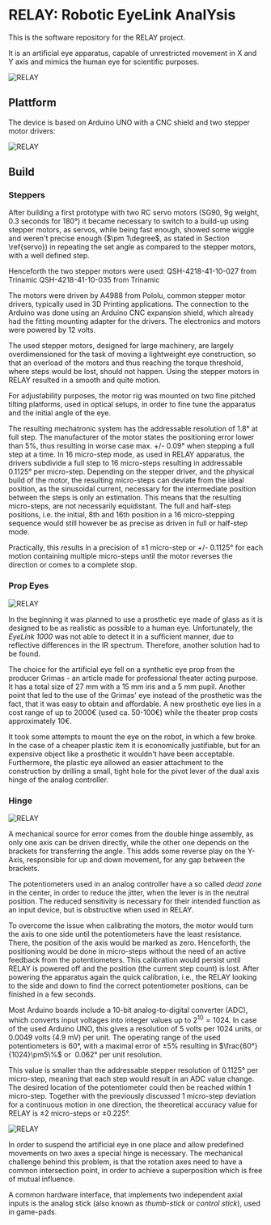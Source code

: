 # RELAY: Robotic EyeLink AnalYsis

This is the software repository for the RELAY project. 


It is an artificial eye apparatus, capable of unrestricted movement in X and Y axis and mimics the human eye for scientific purposes.

![RELAY](pictures/front.jpg)
## Plattform

The device is based on Arduino UNO with a CNC shield and two stepper motor drivers:

![RELAY](pictures/side_back.JPG)

## Build

### Steppers
After building a first prototype with two RC servo motors (SG90, 9g weight, 0.3 seconds for 180°) it became necessary to switch to a build-up using stepper motors, as servos, while being fast enough, showed some wiggle and weren't precise enough ($\pm 1\degree$, as stated in Section \ref{servo}) in repeating the set angle as compared to the stepper motors, with a well defined step.

Henceforth the two stepper motors were used:
QSH-4218-41-10-027 from Trinamic
QSH-4218-41-10-035 from Trinamic

The motors were driven by A4988 from Pololu, common stepper motor drivers, typically used in 3D Printing applications. The connection to the Arduino was done using an Arduino CNC expansion shield, which already had the fitting mounting adapter for the drivers. The electronics and motors were powered by 12 volts.

The used stepper motors, designed for large machinery, are largely overdimensioned for the task of moving a lightweight eye construction, so that an overload of the motors and thus reaching the torque threshold, where steps would be lost, should not happen. Using the stepper motors in RELAY resulted in a smooth and quite motion.

For adjustability purposes, the motor rig was mounted on two fine pitched tilting platforms, used in optical setups, in order to fine tune the apparatus and the initial angle of the eye.

The resulting mechatronic system has the addressable resolution of 1.8° at full step. The manufacturer of the motor states the positioning error lower than 5%, thus resulting in worse case max. +/- 0.09° when stepping a full step at a time. In 16 micro-step mode, as used in RELAY apparatus, the drivers subdivide a full step to 16 micro-steps resulting in addressable 0.1125° per micro-step. Depending on the stepper driver, and the physical build of the motor, the resulting micro-steps can deviate from the ideal position, as the sinusoidal current, necessary for the intermediate position between the steps is only an estimation. This means that the resulting micro-steps, are not necessarily equidistant. The full and half-step positions, i.e. the initial, 8th and 16th position in a 16 micro-stepping sequence would still however be as precise as driven in full or half-step mode.

Practically, this results in a precision of $\pm1$ micro-step or +/- 0.1125° for each motion containing multiple micro-steps until the motor reverses the direction or comes to a complete stop. 

### Prop Eyes
![RELAY](pictures/augen_props.JPG)

In the beginning it was planned to use a prosthetic eye made of glass as it is designed to be as realistic as possible to a human eye. Unfortunately, the *EyeLink 1000* was not able to detect it in a sufficient manner, due to reflective differences in the IR spectrum. Therefore, another solution had to be found. 

The choice for the artificial eye fell on a synthetic eye prop from the producer Grimas - an article made for professional theater acting purpose. It has a total size of 27 mm  with a 15 mm iris and a 5 mm pupil. Another point that led to the use of the Grimas' eye instead of the prosthetic was the fact, that it was easy to obtain and affordable. A new prosthetic eye lies in a cost range of up to 2000€ (used ca. 50-100€) while the theater prop costs approximately 10€. 

It took some attempts to mount the eye on the robot, in which a few broke. In the case of a cheaper plastic item it is economically justifiable, but for an expensive object like a prosthetic it wouldn't have been acceptable. Furthermore, the plastic eye allowed an easier attachment to the construction by drilling a small, tight hole for the pivot lever of the dual axis hinge of the analog controller.
### Hinge
![RELAY](pictures/hinge.JPG)

A mechanical source for error comes from the double hinge assembly, as only one axis can be driven directly, while the other one depends on the brackets for transferring the angle. This adds some reverse play on the Y-Axis, responsible for up and down movement, for any gap between the brackets.

The potentiometers used in an analog controller have a so called _dead zone_ in the center, in order to reduce the jitter, when the lever is in the neutral position. The reduced sensitivity is necessary for their intended function as an input device, but is obstructive when used in RELAY. 

To overcome the issue when calibrating the motors, the motor would turn the axis to one side until the potentiometers have the least resistance. There, the position of the axis would be marked as zero. Henceforth, the positioning would be done in micro-steps without the need of an active feedback from the potentiometers. This calibration would persist until RELAY is powered off and the position (the current step count) is lost. After powering the apparatus again the quick calibration, i.e., the RELAY looking to the side and down to find the correct potentiometer positions, can be finished in a few seconds. 

Most Arduino boards include a 10-bit analog-to-digital converter (ADC), which converts input voltages into integer values up to $2^{10}=1024$. In case of the used Arduino UNO, this gives a resolution of 5 volts per 1024 units, or 0.0049 volts (4.9 mV) per unit. The operating range of the used potentiometers is 60°, with a maximal error of $\pm 5\%$ resulting in $\frac{60°}{1024}\pm5\%$ or $~0.062°$ per unit resolution. 

This value is smaller than the addressable stepper resolution of $0.1125°$ per micro-step, meaning that each step would result in an ADC value change. The desired location of the potentiometer could then be reached within 1 micro-step. Together with the previously discussed 1 micro-step deviation for a continuous motion in one direction, the theoretical accuracy value for RELAY is $\pm2$ micro-steps or $\pm0.225°$.

![RELAY](pictures/pivot.png)

In order to suspend the artificial eye in one place and allow predefined movements on two axes a special hinge is necessary. The mechanical challenge behind this problem, is that the rotation axes need to have a common intersection point, in order to achieve a superposition which is free of mutual influence.

A common hardware interface, that implements two independent axial inputs is the analog stick (also known as _thumb-stick_ or _control stick_),  used in game-pads.
